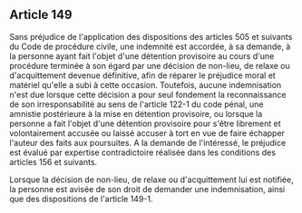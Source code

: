 Article 149
----
Sans préjudice de l'application des dispositions des articles 505 et suivants du
Code de procédure civile, une indemnité est accordée, à sa demande, à la
personne ayant fait l'objet d'une détention provisoire au cours d'une procédure
terminée à son égard par une décision de non-lieu, de relaxe ou d'acquittement
devenue définitive, afin de réparer le préjudice moral et matériel qu'elle a
subi à cette occasion. Toutefois, aucune indemnisation n'est due lorsque cette
décision a pour seul fondement la reconnaissance de son irresponsabilité au sens
de l'article 122-1 du code pénal, une amnistie postérieure à la mise en
détention provisoire, ou lorsque la personne a fait l'objet d'une détention
provisoire pour s'être librement et volontairement accusée ou laissé accuser à
tort en vue de faire échapper l'auteur des faits aux poursuites. A la demande de
l'intéressé, le préjudice est évalué par expertise contradictoire réalisée dans
les conditions des articles 156 et suivants.

Lorsque la décision de non-lieu, de relaxe ou d'acquittement lui est notifiée,
la personne est avisée de son droit de demander une indemnisation, ainsi que des
dispositions de l'article 149-1.
